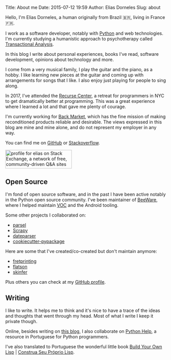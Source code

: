 Title: About me
Date: 2015-07-12 19:59
Author: Elias Dorneles
Slug: about

Hello, I'm Elias Dorneles, a human originally from Brazil 🇧🇷️, living in France 🇫🇷️.

I work as a software developer, notably with [Python](https://www.python.org)
and web technologies. I'm currently studying a humanistic approach to
psychotherapy called [Transactional
Analysis](https://www.goodtherapy.org/learn-about-therapy/types/transactional-analysis).

In this blog I write about personal experiences, books I've read, software
development, opinions about technology and more.

I come from a very musical family, I play the guitar and the piano, as a hobby.
I like learning new pieces at the guitar and coming up with arrangements for
songs that I like. I also enjoy just playing for people to sing along.

In 2017, I've attended the [Recurse Center](https://www.recurse.com), a retreat
for programmers in NYC to get dramatically better at programming. This was a
great experience where I learned a lot and that gave me plenty of courage.

I'm currently working for [Back Market](https://www.backmarket.fr), which has
the fine mission of making reconditioned products reliable and desirable. The
views expressed in this blog are mine and mine alone, and do not represent my
employer in any way.

You can find me on [GitHub](https://github.com/eliasdorneles) or [Stackoverflow](https://stackoverflow.com/users/149872/elias?tab=profile).

<a href="https://stackexchange.com/users/50263">
<img src="https://stackexchange.com/users/flair/50263.png?theme=clean" width="208" height="58" alt="profile for elias on Stack Exchange, a network of free, community-driven Q&amp;A sites" title="profile for elias on Stack Exchange, a network of free, community-driven Q&amp;A sites" /></a>


## Open Source

I'm fond of open source software, and in the past I have been active notably in the Python open source community. I've been maintainer of [BeeWare](https://pybee.org), where I helped maintain [VOC](https://github.com/pybee/voc) and the Android tooling.

Some other projects I collaborated on:

* [parsel](https://github.com/scrapy/parsel)
* [Scrapy](https://www.scrapy.org)
* [dateparser](https://github.com/scrapinghub/dateparser)
* [cookiecutter-pypackage](https://github.com/audreyr/cookiecutter-pypackage)

Here are some that I've created/co-created but don't maintain anymore:

* [fretprinting](https://github.com/eliasdorneles/fretprinting)
* [flatson](https://github.com/scrapinghub/flatson)
* [skinfer](https://github.com/scrapinghub/skinfer)

Plus others you can check at my [GitHub profile](https://github.com/eliasdorneles).


## Writing

I like to write. It helps me to think and it's nice to have a trace of the
ideas and thoughts that went through my head. Most of what I write I keep it
private though.

Online, besides writing on [this blog](/), I also collaborate on [Python
Help](https://pythonhelp.wordpress.com), a resource in Portuguese for Python
programmers.

I've also translated to Portuguese the wonderful little book
[Build Your Own Lisp](http://buildyourownlisp.com)
|
[Construa Seu Próprio Lisp](https://construa-seu-proprio-lisp.herokuapp.com/).
